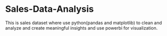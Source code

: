 # Sales-Data-Analysis
This is sales dataset where use python(pandas and matplotlib) to clean and analyze and create meaningful insights and use powerbi for visualization.

